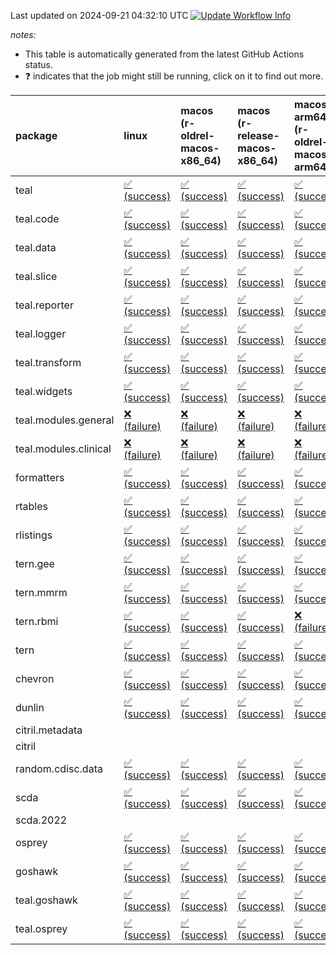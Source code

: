 Last updated on 2024-09-21 04:32:10 UTC [![Update Workflow
Info](https://github.com/averissimo/verdepcheck-status/actions/workflows/update.yaml/badge.svg)](https://github.com/averissimo/verdepcheck-status/actions/workflows/update.yaml)

*notes:*

-   This table is automatically generated from the latest GitHub Actions
    status.
-   ❓ indicates that the job might still be running, click on it to
    find out more.

<table>
<colgroup>
<col style="width: 1%" />
<col style="width: 7%" />
<col style="width: 7%" />
<col style="width: 7%" />
<col style="width: 7%" />
<col style="width: 7%" />
<col style="width: 7%" />
<col style="width: 7%" />
<col style="width: 7%" />
<col style="width: 7%" />
<col style="width: 7%" />
<col style="width: 7%" />
<col style="width: 7%" />
<col style="width: 7%" />
</colgroup>
<thead>
<tr class="header">
<th style="text-align: left;">package</th>
<th style="text-align: left;">linux</th>
<th style="text-align: left;">macos (r-oldrel-macos-x86_64)</th>
<th style="text-align: left;">macos (r-release-macos-x86_64)</th>
<th style="text-align: left;">macos-arm64 (r-oldrel-macos-arm64)</th>
<th style="text-align: left;">macos-arm64 (r-release-macos-arm64)</th>
<th style="text-align: left;">nosuggests</th>
<th style="text-align: left;">ubuntu-clang</th>
<th style="text-align: left;">ubuntu-gcc12</th>
<th style="text-align: left;">ubuntu-next</th>
<th style="text-align: left;">ubuntu-release</th>
<th style="text-align: left;">windows (r-devel-windows-x86_64)</th>
<th style="text-align: left;">windows (r-oldrel-windows-x86_64)</th>
<th style="text-align: left;">windows (r-release-windows-x86_64)</th>
</tr>
</thead>
<tbody>
<tr class="odd">
<td style="text-align: left;">teal</td>
<td
style="text-align: left;"><a href="https://github.com/insightsengineering/teal/actions/runs/10867880091/job/30157158092">✅
(success)</a></td>
<td
style="text-align: left;"><a href="https://github.com/insightsengineering/teal/actions/runs/10867880091/job/30157157865">✅
(success)</a></td>
<td
style="text-align: left;"><a href="https://github.com/insightsengineering/teal/actions/runs/10867880091/job/30157157533">✅
(success)</a></td>
<td
style="text-align: left;"><a href="https://github.com/insightsengineering/teal/actions/runs/10867880091/job/30157157751">✅
(success)</a></td>
<td
style="text-align: left;"><a href="https://github.com/insightsengineering/teal/actions/runs/10867880091/job/30157157419">✅
(success)</a></td>
<td
style="text-align: left;"><a href="https://github.com/insightsengineering/teal/actions/runs/10867880091/job/30157157920">✅
(success)</a></td>
<td
style="text-align: left;"><a href="https://github.com/insightsengineering/teal/actions/runs/10867880091/job/30157157082">✅
(success)</a></td>
<td
style="text-align: left;"><a href="https://github.com/insightsengineering/teal/actions/runs/10867880091/job/30157157369">✅
(success)</a></td>
<td
style="text-align: left;"><a href="https://github.com/insightsengineering/teal/actions/runs/10867880091/job/30157157577">✅
(success)</a></td>
<td
style="text-align: left;"><a href="https://github.com/insightsengineering/teal/actions/runs/10867880091/job/30157157665">✅
(success)</a></td>
<td
style="text-align: left;"><a href="https://github.com/insightsengineering/teal/actions/runs/10867880091/job/30157157306">✅
(success)</a></td>
<td
style="text-align: left;"><a href="https://github.com/insightsengineering/teal/actions/runs/10867880091/job/30157157977">✅
(success)</a></td>
<td
style="text-align: left;"><a href="https://github.com/insightsengineering/teal/actions/runs/10867880091/job/30157157614">✅
(success)</a></td>
</tr>
<tr class="even">
<td style="text-align: left;">teal.code</td>
<td
style="text-align: left;"><a href="https://github.com/insightsengineering/teal.code/actions/runs/10867894267/job/30157186834">✅
(success)</a></td>
<td
style="text-align: left;"><a href="https://github.com/insightsengineering/teal.code/actions/runs/10867894267/job/30157186584">✅
(success)</a></td>
<td
style="text-align: left;"><a href="https://github.com/insightsengineering/teal.code/actions/runs/10867894267/job/30157186102">✅
(success)</a></td>
<td
style="text-align: left;"><a href="https://github.com/insightsengineering/teal.code/actions/runs/10867894267/job/30157186439">✅
(success)</a></td>
<td
style="text-align: left;"><a href="https://github.com/insightsengineering/teal.code/actions/runs/10867894267/job/30157185951">✅
(success)</a></td>
<td
style="text-align: left;"><a href="https://github.com/insightsengineering/teal.code/actions/runs/10867894267/job/30157186902">✅
(success)</a></td>
<td
style="text-align: left;"><a href="https://github.com/insightsengineering/teal.code/actions/runs/10867894267/job/30157186026">✅
(success)</a></td>
<td
style="text-align: left;"><a href="https://github.com/insightsengineering/teal.code/actions/runs/10867894267/job/30157186167">✅
(success)</a></td>
<td
style="text-align: left;"><a href="https://github.com/insightsengineering/teal.code/actions/runs/10867894267/job/30157186512">✅
(success)</a></td>
<td
style="text-align: left;"><a href="https://github.com/insightsengineering/teal.code/actions/runs/10867894267/job/30157186651">✅
(success)</a></td>
<td
style="text-align: left;"><a href="https://github.com/insightsengineering/teal.code/actions/runs/10867894267/job/30157185697">✅
(success)</a></td>
<td
style="text-align: left;"><a href="https://github.com/insightsengineering/teal.code/actions/runs/10867894267/job/30157186709">✅
(success)</a></td>
<td
style="text-align: left;"><a href="https://github.com/insightsengineering/teal.code/actions/runs/10867894267/job/30157186235">✅
(success)</a></td>
</tr>
<tr class="odd">
<td style="text-align: left;">teal.data</td>
<td
style="text-align: left;"><a href="https://github.com/insightsengineering/teal.data/actions/runs/10867883737/job/30157165990">✅
(success)</a></td>
<td
style="text-align: left;"><a href="https://github.com/insightsengineering/teal.data/actions/runs/10867883737/job/30157165644">✅
(success)</a></td>
<td
style="text-align: left;"><a href="https://github.com/insightsengineering/teal.data/actions/runs/10867883737/job/30157165048">✅
(success)</a></td>
<td
style="text-align: left;"><a href="https://github.com/insightsengineering/teal.data/actions/runs/10867883737/job/30157165338">✅
(success)</a></td>
<td
style="text-align: left;"><a href="https://github.com/insightsengineering/teal.data/actions/runs/10867883737/job/30157164900">✅
(success)</a></td>
<td
style="text-align: left;"><a href="https://github.com/insightsengineering/teal.data/actions/runs/10867883737/job/30157165734">✅
(success)</a></td>
<td
style="text-align: left;"><a href="https://github.com/insightsengineering/teal.data/actions/runs/10867883737/job/30157164595">✅
(success)</a></td>
<td
style="text-align: left;"><a href="https://github.com/insightsengineering/teal.data/actions/runs/10867883737/job/30157164976">✅
(success)</a></td>
<td
style="text-align: left;"><a href="https://github.com/insightsengineering/teal.data/actions/runs/10867883737/job/30157165195">✅
(success)</a></td>
<td
style="text-align: left;"><a href="https://github.com/insightsengineering/teal.data/actions/runs/10867883737/job/30157165419">✅
(success)</a></td>
<td
style="text-align: left;"><a href="https://github.com/insightsengineering/teal.data/actions/runs/10867883737/job/30157164850">✅
(success)</a></td>
<td
style="text-align: left;"><a href="https://github.com/insightsengineering/teal.data/actions/runs/10867883737/job/30157165838">✅
(success)</a></td>
<td
style="text-align: left;"><a href="https://github.com/insightsengineering/teal.data/actions/runs/10867883737/job/30157165278">✅
(success)</a></td>
</tr>
<tr class="even">
<td style="text-align: left;">teal.slice</td>
<td
style="text-align: left;"><a href="https://github.com/insightsengineering/teal.slice/actions/runs/10867889457/job/30157176840">✅
(success)</a></td>
<td
style="text-align: left;"><a href="https://github.com/insightsengineering/teal.slice/actions/runs/10867889457/job/30157176597">✅
(success)</a></td>
<td
style="text-align: left;"><a href="https://github.com/insightsengineering/teal.slice/actions/runs/10867889457/job/30157176167">✅
(success)</a></td>
<td
style="text-align: left;"><a href="https://github.com/insightsengineering/teal.slice/actions/runs/10867889457/job/30157176462">✅
(success)</a></td>
<td
style="text-align: left;"><a href="https://github.com/insightsengineering/teal.slice/actions/runs/10867889457/job/30157176040">✅
(success)</a></td>
<td
style="text-align: left;"><a href="https://github.com/insightsengineering/teal.slice/actions/runs/10867889457/job/30157176663">✅
(success)</a></td>
<td
style="text-align: left;"><a href="https://github.com/insightsengineering/teal.slice/actions/runs/10867889457/job/30157175598">✅
(success)</a></td>
<td
style="text-align: left;"><a href="https://github.com/insightsengineering/teal.slice/actions/runs/10867889457/job/30157175959">✅
(success)</a></td>
<td
style="text-align: left;"><a href="https://github.com/insightsengineering/teal.slice/actions/runs/10867889457/job/30157176247">✅
(success)</a></td>
<td
style="text-align: left;"><a href="https://github.com/insightsengineering/teal.slice/actions/runs/10867889457/job/30157176395">✅
(success)</a></td>
<td
style="text-align: left;"><a href="https://github.com/insightsengineering/teal.slice/actions/runs/10867889457/job/30157175887">✅
(success)</a></td>
<td
style="text-align: left;"><a href="https://github.com/insightsengineering/teal.slice/actions/runs/10867889457/job/30157176722">✅
(success)</a></td>
<td
style="text-align: left;"><a href="https://github.com/insightsengineering/teal.slice/actions/runs/10867889457/job/30157176332">✅
(success)</a></td>
</tr>
<tr class="odd">
<td style="text-align: left;">teal.reporter</td>
<td
style="text-align: left;"><a href="https://github.com/insightsengineering/teal.reporter/actions/runs/10867886110/job/30157170543">✅
(success)</a></td>
<td
style="text-align: left;"><a href="https://github.com/insightsengineering/teal.reporter/actions/runs/10867886110/job/30157170346">✅
(success)</a></td>
<td
style="text-align: left;"><a href="https://github.com/insightsengineering/teal.reporter/actions/runs/10867886110/job/30157169897">✅
(success)</a></td>
<td
style="text-align: left;"><a href="https://github.com/insightsengineering/teal.reporter/actions/runs/10867886110/job/30157170203">✅
(success)</a></td>
<td
style="text-align: left;"><a href="https://github.com/insightsengineering/teal.reporter/actions/runs/10867886110/job/30157169757">✅
(success)</a></td>
<td
style="text-align: left;"><a href="https://github.com/insightsengineering/teal.reporter/actions/runs/10867886110/job/30157170290">✅
(success)</a></td>
<td
style="text-align: left;"><a href="https://github.com/insightsengineering/teal.reporter/actions/runs/10867886110/job/30157169309">✅
(success)</a></td>
<td
style="text-align: left;"><a href="https://github.com/insightsengineering/teal.reporter/actions/runs/10867886110/job/30157169555">✅
(success)</a></td>
<td
style="text-align: left;"><a href="https://github.com/insightsengineering/teal.reporter/actions/runs/10867886110/job/30157169823">✅
(success)</a></td>
<td
style="text-align: left;"><a href="https://github.com/insightsengineering/teal.reporter/actions/runs/10867886110/job/30157169950">✅
(success)</a></td>
<td
style="text-align: left;"><a href="https://github.com/insightsengineering/teal.reporter/actions/runs/10867886110/job/30157169638">✅
(success)</a></td>
<td
style="text-align: left;"><a href="https://github.com/insightsengineering/teal.reporter/actions/runs/10867886110/job/30157170483">✅
(success)</a></td>
<td
style="text-align: left;"><a href="https://github.com/insightsengineering/teal.reporter/actions/runs/10867886110/job/30157170018">✅
(success)</a></td>
</tr>
<tr class="even">
<td style="text-align: left;">teal.logger</td>
<td
style="text-align: left;"><a href="https://github.com/insightsengineering/teal.logger/actions/runs/10867881423/job/30157162528">✅
(success)</a></td>
<td
style="text-align: left;"><a href="https://github.com/insightsengineering/teal.logger/actions/runs/10867881423/job/30157162142">✅
(success)</a></td>
<td
style="text-align: left;"><a href="https://github.com/insightsengineering/teal.logger/actions/runs/10867881423/job/30157161480">✅
(success)</a></td>
<td
style="text-align: left;"><a href="https://github.com/insightsengineering/teal.logger/actions/runs/10867881423/job/30157161862">✅
(success)</a></td>
<td
style="text-align: left;"><a href="https://github.com/insightsengineering/teal.logger/actions/runs/10867881423/job/30157161311">✅
(success)</a></td>
<td
style="text-align: left;"><a href="https://github.com/insightsengineering/teal.logger/actions/runs/10867881423/job/30157162435">✅
(success)</a></td>
<td
style="text-align: left;"><a href="https://github.com/insightsengineering/teal.logger/actions/runs/10867881423/job/30157161203">✅
(success)</a></td>
<td
style="text-align: left;"><a href="https://github.com/insightsengineering/teal.logger/actions/runs/10867881423/job/30157161395">✅
(success)</a></td>
<td
style="text-align: left;"><a href="https://github.com/insightsengineering/teal.logger/actions/runs/10867881423/job/30157161695">✅
(success)</a></td>
<td
style="text-align: left;"><a href="https://github.com/insightsengineering/teal.logger/actions/runs/10867881423/job/30157161955">✅
(success)</a></td>
<td
style="text-align: left;"><a href="https://github.com/insightsengineering/teal.logger/actions/runs/10867881423/job/30157160927">✅
(success)</a></td>
<td
style="text-align: left;"><a href="https://github.com/insightsengineering/teal.logger/actions/runs/10867881423/job/30157162331">✅
(success)</a></td>
<td
style="text-align: left;"><a href="https://github.com/insightsengineering/teal.logger/actions/runs/10867881423/job/30157161627">✅
(success)</a></td>
</tr>
<tr class="odd">
<td style="text-align: left;">teal.transform</td>
<td
style="text-align: left;"><a href="https://github.com/insightsengineering/teal.transform/actions/runs/10867887462/job/30157172816">✅
(success)</a></td>
<td
style="text-align: left;"><a href="https://github.com/insightsengineering/teal.transform/actions/runs/10867887462/job/30157172383">✅
(success)</a></td>
<td
style="text-align: left;"><a href="https://github.com/insightsengineering/teal.transform/actions/runs/10867887462/job/30157172045">✅
(success)</a></td>
<td
style="text-align: left;"><a href="https://github.com/insightsengineering/teal.transform/actions/runs/10867887462/job/30157172240">✅
(success)</a></td>
<td
style="text-align: left;"><a href="https://github.com/insightsengineering/teal.transform/actions/runs/10867887462/job/30157171937">✅
(success)</a></td>
<td
style="text-align: left;"><a href="https://github.com/insightsengineering/teal.transform/actions/runs/10867887462/job/30157172505">✅
(success)</a></td>
<td
style="text-align: left;"><a href="https://github.com/insightsengineering/teal.transform/actions/runs/10867887462/job/30157171598">✅
(success)</a></td>
<td
style="text-align: left;"><a href="https://github.com/insightsengineering/teal.transform/actions/runs/10867887462/job/30157171813">✅
(success)</a></td>
<td
style="text-align: left;"><a href="https://github.com/insightsengineering/teal.transform/actions/runs/10867887462/job/30157172085">✅
(success)</a></td>
<td
style="text-align: left;"><a href="https://github.com/insightsengineering/teal.transform/actions/runs/10867887462/job/30157172132">✅
(success)</a></td>
<td
style="text-align: left;"><a href="https://github.com/insightsengineering/teal.transform/actions/runs/10867887462/job/30157171880">✅
(success)</a></td>
<td
style="text-align: left;"><a href="https://github.com/insightsengineering/teal.transform/actions/runs/10867887462/job/30157172741">✅
(success)</a></td>
<td
style="text-align: left;"><a href="https://github.com/insightsengineering/teal.transform/actions/runs/10867887462/job/30157172182">✅
(success)</a></td>
</tr>
<tr class="even">
<td style="text-align: left;">teal.widgets</td>
<td
style="text-align: left;"><a href="https://github.com/insightsengineering/teal.widgets/actions/runs/10867898771/job/30157202090">✅
(success)</a></td>
<td
style="text-align: left;"><a href="https://github.com/insightsengineering/teal.widgets/actions/runs/10867898771/job/30157201882">✅
(success)</a></td>
<td
style="text-align: left;"><a href="https://github.com/insightsengineering/teal.widgets/actions/runs/10867898771/job/30157201559">✅
(success)</a></td>
<td
style="text-align: left;"><a href="https://github.com/insightsengineering/teal.widgets/actions/runs/10867898771/job/30157201785">✅
(success)</a></td>
<td
style="text-align: left;"><a href="https://github.com/insightsengineering/teal.widgets/actions/runs/10867898771/job/30157201471">✅
(success)</a></td>
<td
style="text-align: left;"><a href="https://github.com/insightsengineering/teal.widgets/actions/runs/10867898771/job/30157201934">✅
(success)</a></td>
<td
style="text-align: left;"><a href="https://github.com/insightsengineering/teal.widgets/actions/runs/10867898771/job/30157201176">✅
(success)</a></td>
<td
style="text-align: left;"><a href="https://github.com/insightsengineering/teal.widgets/actions/runs/10867898771/job/30157201414">✅
(success)</a></td>
<td
style="text-align: left;"><a href="https://github.com/insightsengineering/teal.widgets/actions/runs/10867898771/job/30157201612">✅
(success)</a></td>
<td
style="text-align: left;"><a href="https://github.com/insightsengineering/teal.widgets/actions/runs/10867898771/job/30157201742">✅
(success)</a></td>
<td
style="text-align: left;"><a href="https://github.com/insightsengineering/teal.widgets/actions/runs/10867898771/job/30157201366">✅
(success)</a></td>
<td
style="text-align: left;"><a href="https://github.com/insightsengineering/teal.widgets/actions/runs/10867898771/job/30157201971">✅
(success)</a></td>
<td
style="text-align: left;"><a href="https://github.com/insightsengineering/teal.widgets/actions/runs/10867898771/job/30157201672">✅
(success)</a></td>
</tr>
<tr class="odd">
<td style="text-align: left;">teal.modules.general</td>
<td
style="text-align: left;"><a href="https://github.com/insightsengineering/teal.modules.general/actions/runs/10867880700/job/30157159050">❌
(failure)</a></td>
<td
style="text-align: left;"><a href="https://github.com/insightsengineering/teal.modules.general/actions/runs/10867880700/job/30157158786">❌
(failure)</a></td>
<td
style="text-align: left;"><a href="https://github.com/insightsengineering/teal.modules.general/actions/runs/10867880700/job/30157158430">❌
(failure)</a></td>
<td
style="text-align: left;"><a href="https://github.com/insightsengineering/teal.modules.general/actions/runs/10867880700/job/30157158701">❌
(failure)</a></td>
<td
style="text-align: left;"><a href="https://github.com/insightsengineering/teal.modules.general/actions/runs/10867880700/job/30157158310">❌
(failure)</a></td>
<td
style="text-align: left;"><a href="https://github.com/insightsengineering/teal.modules.general/actions/runs/10867880700/job/30157158980">❌
(failure)</a></td>
<td
style="text-align: left;"><a href="https://github.com/insightsengineering/teal.modules.general/actions/runs/10867880700/job/30157157939">❌
(failure)</a></td>
<td
style="text-align: left;"><a href="https://github.com/insightsengineering/teal.modules.general/actions/runs/10867880700/job/30157158231">❌
(failure)</a></td>
<td
style="text-align: left;"><a href="https://github.com/insightsengineering/teal.modules.general/actions/runs/10867880700/job/30157158495">❌
(failure)</a></td>
<td
style="text-align: left;"><a href="https://github.com/insightsengineering/teal.modules.general/actions/runs/10867880700/job/30157158631">❌
(failure)</a></td>
<td
style="text-align: left;"><a href="https://github.com/insightsengineering/teal.modules.general/actions/runs/10867880700/job/30157158152">❌
(failure)</a></td>
<td
style="text-align: left;"><a href="https://github.com/insightsengineering/teal.modules.general/actions/runs/10867880700/job/30157158917">❌
(failure)</a></td>
<td
style="text-align: left;"><a href="https://github.com/insightsengineering/teal.modules.general/actions/runs/10867880700/job/30157158572">❌
(failure)</a></td>
</tr>
<tr class="even">
<td style="text-align: left;">teal.modules.clinical</td>
<td
style="text-align: left;"><a href="https://github.com/insightsengineering/teal.modules.clinical/actions/runs/10867894069/job/30157186110">❌
(failure)</a></td>
<td
style="text-align: left;"><a href="https://github.com/insightsengineering/teal.modules.clinical/actions/runs/10867894069/job/30157185865">❌
(failure)</a></td>
<td
style="text-align: left;"><a href="https://github.com/insightsengineering/teal.modules.clinical/actions/runs/10867894069/job/30157185455">❌
(failure)</a></td>
<td
style="text-align: left;"><a href="https://github.com/insightsengineering/teal.modules.clinical/actions/runs/10867894069/job/30157185729">❌
(failure)</a></td>
<td
style="text-align: left;"><a href="https://github.com/insightsengineering/teal.modules.clinical/actions/runs/10867894069/job/30157185327">❌
(failure)</a></td>
<td
style="text-align: left;"><a href="https://github.com/insightsengineering/teal.modules.clinical/actions/runs/10867894069/job/30157186182">❌
(failure)</a></td>
<td
style="text-align: left;"><a href="https://github.com/insightsengineering/teal.modules.clinical/actions/runs/10867894069/job/30157185398">❌
(failure)</a></td>
<td
style="text-align: left;"><a href="https://github.com/insightsengineering/teal.modules.clinical/actions/runs/10867894069/job/30157185525">❌
(failure)</a></td>
<td
style="text-align: left;"><a href="https://github.com/insightsengineering/teal.modules.clinical/actions/runs/10867894069/job/30157185802">❌
(failure)</a></td>
<td
style="text-align: left;"><a href="https://github.com/insightsengineering/teal.modules.clinical/actions/runs/10867894069/job/30157185926">❌
(failure)</a></td>
<td
style="text-align: left;"><a href="https://github.com/insightsengineering/teal.modules.clinical/actions/runs/10867894069/job/30157185111">❌
(failure)</a></td>
<td
style="text-align: left;"><a href="https://github.com/insightsengineering/teal.modules.clinical/actions/runs/10867894069/job/30157185978">❌
(failure)</a></td>
<td
style="text-align: left;"><a href="https://github.com/insightsengineering/teal.modules.clinical/actions/runs/10867894069/job/30157185584">❌
(failure)</a></td>
</tr>
<tr class="odd">
<td style="text-align: left;">formatters</td>
<td
style="text-align: left;"><a href="https://github.com/insightsengineering/formatters/actions/runs/10867890746/job/30157179276">✅
(success)</a></td>
<td
style="text-align: left;"><a href="https://github.com/insightsengineering/formatters/actions/runs/10867890746/job/30157179013">✅
(success)</a></td>
<td
style="text-align: left;"><a href="https://github.com/insightsengineering/formatters/actions/runs/10867890746/job/30157178770">✅
(success)</a></td>
<td
style="text-align: left;"><a href="https://github.com/insightsengineering/formatters/actions/runs/10867890746/job/30157178912">✅
(success)</a></td>
<td
style="text-align: left;"><a href="https://github.com/insightsengineering/formatters/actions/runs/10867890746/job/30157178665">✅
(success)</a></td>
<td
style="text-align: left;"><a href="https://github.com/insightsengineering/formatters/actions/runs/10867890746/job/30157179183">✅
(success)</a></td>
<td
style="text-align: left;"><a href="https://github.com/insightsengineering/formatters/actions/runs/10867890746/job/30157178367">✅
(success)</a></td>
<td
style="text-align: left;"><a href="https://github.com/insightsengineering/formatters/actions/runs/10867890746/job/30157178594">✅
(success)</a></td>
<td
style="text-align: left;"><a href="https://github.com/insightsengineering/formatters/actions/runs/10867890746/job/30157178813">✅
(success)</a></td>
<td
style="text-align: left;"><a href="https://github.com/insightsengineering/formatters/actions/runs/10867890746/job/30157178957">✅
(success)</a></td>
<td
style="text-align: left;"><a href="https://github.com/insightsengineering/formatters/actions/runs/10867890746/job/30157178551">✅
(success)</a></td>
<td
style="text-align: left;"><a href="https://github.com/insightsengineering/formatters/actions/runs/10867890746/job/30157179104">✅
(success)</a></td>
<td
style="text-align: left;"><a href="https://github.com/insightsengineering/formatters/actions/runs/10867890746/job/30157178860">✅
(success)</a></td>
</tr>
<tr class="even">
<td style="text-align: left;">rtables</td>
<td
style="text-align: left;"><a href="https://github.com/insightsengineering/rtables/actions/runs/10867880131/job/30157158339">✅
(success)</a></td>
<td
style="text-align: left;"><a href="https://github.com/insightsengineering/rtables/actions/runs/10867880131/job/30157158075">✅
(success)</a></td>
<td
style="text-align: left;"><a href="https://github.com/insightsengineering/rtables/actions/runs/10867880131/job/30157157752">✅
(success)</a></td>
<td
style="text-align: left;"><a href="https://github.com/insightsengineering/rtables/actions/runs/10867880131/job/30157157950">✅
(success)</a></td>
<td
style="text-align: left;"><a href="https://github.com/insightsengineering/rtables/actions/runs/10867880131/job/30157157643">✅
(success)</a></td>
<td
style="text-align: left;"><a href="https://github.com/insightsengineering/rtables/actions/runs/10867880131/job/30157158253">✅
(success)</a></td>
<td
style="text-align: left;"><a href="https://github.com/insightsengineering/rtables/actions/runs/10867880131/job/30157157596">✅
(success)</a></td>
<td
style="text-align: left;"><a href="https://github.com/insightsengineering/rtables/actions/runs/10867880131/job/30157157695">✅
(success)</a></td>
<td
style="text-align: left;"><a href="https://github.com/insightsengineering/rtables/actions/runs/10867880131/job/30157157903">✅
(success)</a></td>
<td
style="text-align: left;"><a href="https://github.com/insightsengineering/rtables/actions/runs/10867880131/job/30157158015">✅
(success)</a></td>
<td
style="text-align: left;"><a href="https://github.com/insightsengineering/rtables/actions/runs/10867880131/job/30157157423">✅
(success)</a></td>
<td
style="text-align: left;"><a href="https://github.com/insightsengineering/rtables/actions/runs/10867880131/job/30157158185">✅
(success)</a></td>
<td
style="text-align: left;"><a href="https://github.com/insightsengineering/rtables/actions/runs/10867880131/job/30157157862">✅
(success)</a></td>
</tr>
<tr class="odd">
<td style="text-align: left;">rlistings</td>
<td
style="text-align: left;"><a href="https://github.com/insightsengineering/rlistings/actions/runs/10867884582/job/30157166818">✅
(success)</a></td>
<td
style="text-align: left;"><a href="https://github.com/insightsengineering/rlistings/actions/runs/10867884582/job/30157166542">✅
(success)</a></td>
<td
style="text-align: left;"><a href="https://github.com/insightsengineering/rlistings/actions/runs/10867884582/job/30157166258">✅
(success)</a></td>
<td
style="text-align: left;"><a href="https://github.com/insightsengineering/rlistings/actions/runs/10867884582/job/30157166426">✅
(success)</a></td>
<td
style="text-align: left;"><a href="https://github.com/insightsengineering/rlistings/actions/runs/10867884582/job/30157166094">✅
(success)</a></td>
<td
style="text-align: left;"><a href="https://github.com/insightsengineering/rlistings/actions/runs/10867884582/job/30157166970">✅
(success)</a></td>
<td
style="text-align: left;"><a href="https://github.com/insightsengineering/rlistings/actions/runs/10867884582/job/30157166008">✅
(success)</a></td>
<td
style="text-align: left;"><a href="https://github.com/insightsengineering/rlistings/actions/runs/10867884582/job/30157166198">✅
(success)</a></td>
<td
style="text-align: left;"><a href="https://github.com/insightsengineering/rlistings/actions/runs/10867884582/job/30157166606">✅
(success)</a></td>
<td
style="text-align: left;"><a href="https://github.com/insightsengineering/rlistings/actions/runs/10867884582/job/30157166742">✅
(success)</a></td>
<td
style="text-align: left;"><a href="https://github.com/insightsengineering/rlistings/actions/runs/10867884582/job/30157165762">✅
(success)</a></td>
<td
style="text-align: left;"><a href="https://github.com/insightsengineering/rlistings/actions/runs/10867884582/job/30157166685">✅
(success)</a></td>
<td
style="text-align: left;"><a href="https://github.com/insightsengineering/rlistings/actions/runs/10867884582/job/30157166344">✅
(success)</a></td>
</tr>
<tr class="even">
<td style="text-align: left;">tern.gee</td>
<td
style="text-align: left;"><a href="https://github.com/insightsengineering/tern.gee/actions/runs/10867892273/job/30157183108">✅
(success)</a></td>
<td
style="text-align: left;"><a href="https://github.com/insightsengineering/tern.gee/actions/runs/10867892273/job/30157182928">✅
(success)</a></td>
<td
style="text-align: left;"><a href="https://github.com/insightsengineering/tern.gee/actions/runs/10867892273/job/30157182587">✅
(success)</a></td>
<td
style="text-align: left;"><a href="https://github.com/insightsengineering/tern.gee/actions/runs/10867892273/job/30157182806">✅
(success)</a></td>
<td
style="text-align: left;"><a href="https://github.com/insightsengineering/tern.gee/actions/runs/10867892273/job/30157182472">✅
(success)</a></td>
<td
style="text-align: left;"><a href="https://github.com/insightsengineering/tern.gee/actions/runs/10867892273/job/30157182872">✅
(success)</a></td>
<td
style="text-align: left;"><a href="https://github.com/insightsengineering/tern.gee/actions/runs/10867892273/job/30157182016">✅
(success)</a></td>
<td
style="text-align: left;"><a href="https://github.com/insightsengineering/tern.gee/actions/runs/10867892273/job/30157182265">✅
(success)</a></td>
<td
style="text-align: left;"><a href="https://github.com/insightsengineering/tern.gee/actions/runs/10867892273/job/30157182537">✅
(success)</a></td>
<td
style="text-align: left;"><a href="https://github.com/insightsengineering/tern.gee/actions/runs/10867892273/job/30157182637">✅
(success)</a></td>
<td
style="text-align: left;"><a href="https://github.com/insightsengineering/tern.gee/actions/runs/10867892273/job/30157182347">✅
(success)</a></td>
<td
style="text-align: left;"><a href="https://github.com/insightsengineering/tern.gee/actions/runs/10867892273/job/30157183052">✅
(success)</a></td>
<td
style="text-align: left;"><a href="https://github.com/insightsengineering/tern.gee/actions/runs/10867892273/job/30157182694">✅
(success)</a></td>
</tr>
<tr class="odd">
<td style="text-align: left;">tern.mmrm</td>
<td
style="text-align: left;"><a href="https://github.com/insightsengineering/tern.mmrm/actions/runs/10867897640/job/30157200454">✅
(success)</a></td>
<td
style="text-align: left;"><a href="https://github.com/insightsengineering/tern.mmrm/actions/runs/10867897640/job/30157200223">✅
(success)</a></td>
<td
style="text-align: left;"><a href="https://github.com/insightsengineering/tern.mmrm/actions/runs/10867897640/job/30157199833">✅
(success)</a></td>
<td
style="text-align: left;"><a href="https://github.com/insightsengineering/tern.mmrm/actions/runs/10867897640/job/30157200095">✅
(success)</a></td>
<td
style="text-align: left;"><a href="https://github.com/insightsengineering/tern.mmrm/actions/runs/10867897640/job/30157199717">✅
(success)</a></td>
<td
style="text-align: left;"><a href="https://github.com/insightsengineering/tern.mmrm/actions/runs/10867897640/job/30157200268">✅
(success)</a></td>
<td
style="text-align: left;"><a href="https://github.com/insightsengineering/tern.mmrm/actions/runs/10867897640/job/30157199422">✅
(success)</a></td>
<td
style="text-align: left;"><a href="https://github.com/insightsengineering/tern.mmrm/actions/runs/10867897640/job/30157199651">✅
(success)</a></td>
<td
style="text-align: left;"><a href="https://github.com/insightsengineering/tern.mmrm/actions/runs/10867897640/job/30157199888">✅
(success)</a></td>
<td
style="text-align: left;"><a href="https://github.com/insightsengineering/tern.mmrm/actions/runs/10867897640/job/30157200016">✅
(success)</a></td>
<td
style="text-align: left;"><a href="https://github.com/insightsengineering/tern.mmrm/actions/runs/10867897640/job/30157199600">✅
(success)</a></td>
<td
style="text-align: left;"><a href="https://github.com/insightsengineering/tern.mmrm/actions/runs/10867897640/job/30157200328">✅
(success)</a></td>
<td
style="text-align: left;"><a href="https://github.com/insightsengineering/tern.mmrm/actions/runs/10867897640/job/30157199953">✅
(success)</a></td>
</tr>
<tr class="even">
<td style="text-align: left;">tern.rbmi</td>
<td
style="text-align: left;"><a href="https://github.com/insightsengineering/tern.rbmi/actions/runs/10867890805/job/30157179647">✅
(success)</a></td>
<td
style="text-align: left;"><a href="https://github.com/insightsengineering/tern.rbmi/actions/runs/10867890805/job/30157179351">✅
(success)</a></td>
<td
style="text-align: left;"><a href="https://github.com/insightsengineering/tern.rbmi/actions/runs/10867890805/job/30157179050">✅
(success)</a></td>
<td
style="text-align: left;"><a href="https://github.com/insightsengineering/tern.rbmi/actions/runs/10867890805/job/30157179247">❌
(failure)</a></td>
<td
style="text-align: left;"><a href="https://github.com/insightsengineering/tern.rbmi/actions/runs/10867890805/job/30157178970">❌
(failure)</a></td>
<td
style="text-align: left;"><a href="https://github.com/insightsengineering/tern.rbmi/actions/runs/10867890805/job/30157179704">✅
(success)</a></td>
<td
style="text-align: left;"><a href="https://github.com/insightsengineering/tern.rbmi/actions/runs/10867890805/job/30157178629">✅
(success)</a></td>
<td
style="text-align: left;"><a href="https://github.com/insightsengineering/tern.rbmi/actions/runs/10867890805/job/30157178903">✅
(success)</a></td>
<td
style="text-align: left;"><a href="https://github.com/insightsengineering/tern.rbmi/actions/runs/10867890805/job/30157179304">✅
(success)</a></td>
<td
style="text-align: left;"><a href="https://github.com/insightsengineering/tern.rbmi/actions/runs/10867890805/job/30157179413">✅
(success)</a></td>
<td
style="text-align: left;"><a href="https://github.com/insightsengineering/tern.rbmi/actions/runs/10867890805/job/30157178843">✅
(success)</a></td>
<td
style="text-align: left;"><a href="https://github.com/insightsengineering/tern.rbmi/actions/runs/10867890805/job/30157179486">✅
(success)</a></td>
<td
style="text-align: left;"><a href="https://github.com/insightsengineering/tern.rbmi/actions/runs/10867890805/job/30157179119">✅
(success)</a></td>
</tr>
<tr class="odd">
<td style="text-align: left;">tern</td>
<td
style="text-align: left;"><a href="https://github.com/insightsengineering/tern/actions/runs/10867886098/job/30157170634">✅
(success)</a></td>
<td
style="text-align: left;"><a href="https://github.com/insightsengineering/tern/actions/runs/10867886098/job/30157170335">✅
(success)</a></td>
<td
style="text-align: left;"><a href="https://github.com/insightsengineering/tern/actions/runs/10867886098/job/30157169972">✅
(success)</a></td>
<td
style="text-align: left;"><a href="https://github.com/insightsengineering/tern/actions/runs/10867886098/job/30157170193">✅
(success)</a></td>
<td
style="text-align: left;"><a href="https://github.com/insightsengineering/tern/actions/runs/10867886098/job/30157169804">✅
(success)</a></td>
<td
style="text-align: left;"><a href="https://github.com/insightsengineering/tern/actions/runs/10867886098/job/30157170722">❌
(failure)</a></td>
<td
style="text-align: left;"><a href="https://github.com/insightsengineering/tern/actions/runs/10867886098/job/30157169743">✅
(success)</a></td>
<td
style="text-align: left;"><a href="https://github.com/insightsengineering/tern/actions/runs/10867886098/job/30157169889">✅
(success)</a></td>
<td
style="text-align: left;"><a href="https://github.com/insightsengineering/tern/actions/runs/10867886098/job/30157170267">✅
(success)</a></td>
<td
style="text-align: left;"><a href="https://github.com/insightsengineering/tern/actions/runs/10867886098/job/30157170416">✅
(success)</a></td>
<td
style="text-align: left;"><a href="https://github.com/insightsengineering/tern/actions/runs/10867886098/job/30157169489">✅
(success)</a></td>
<td
style="text-align: left;"><a href="https://github.com/insightsengineering/tern/actions/runs/10867886098/job/30157170551">✅
(success)</a></td>
<td
style="text-align: left;"><a href="https://github.com/insightsengineering/tern/actions/runs/10867886098/job/30157170125">✅
(success)</a></td>
</tr>
<tr class="even">
<td style="text-align: left;">chevron</td>
<td
style="text-align: left;"><a href="https://github.com/insightsengineering/chevron/actions/runs/10867892543/job/30157184367">✅
(success)</a></td>
<td
style="text-align: left;"><a href="https://github.com/insightsengineering/chevron/actions/runs/10867892543/job/30157184128">✅
(success)</a></td>
<td
style="text-align: left;"><a href="https://github.com/insightsengineering/chevron/actions/runs/10867892543/job/30157183851">✅
(success)</a></td>
<td
style="text-align: left;"><a href="https://github.com/insightsengineering/chevron/actions/runs/10867892543/job/30157184043">✅
(success)</a></td>
<td
style="text-align: left;"><a href="https://github.com/insightsengineering/chevron/actions/runs/10867892543/job/30157183746">✅
(success)</a></td>
<td
style="text-align: left;"><a href="https://github.com/insightsengineering/chevron/actions/runs/10867892543/job/30157184199">❌
(failure)</a></td>
<td
style="text-align: left;"><a href="https://github.com/insightsengineering/chevron/actions/runs/10867892543/job/30157183456">✅
(success)</a></td>
<td
style="text-align: left;"><a href="https://github.com/insightsengineering/chevron/actions/runs/10867892543/job/30157183703">✅
(success)</a></td>
<td
style="text-align: left;"><a href="https://github.com/insightsengineering/chevron/actions/runs/10867892543/job/30157183915">✅
(success)</a></td>
<td
style="text-align: left;"><a href="https://github.com/insightsengineering/chevron/actions/runs/10867892543/job/30157183995">✅
(success)</a></td>
<td
style="text-align: left;"><a href="https://github.com/insightsengineering/chevron/actions/runs/10867892543/job/30157183649">✅
(success)</a></td>
<td
style="text-align: left;"><a href="https://github.com/insightsengineering/chevron/actions/runs/10867892543/job/30157184241">✅
(success)</a></td>
<td
style="text-align: left;"><a href="https://github.com/insightsengineering/chevron/actions/runs/10867892543/job/30157183951">✅
(success)</a></td>
</tr>
<tr class="odd">
<td style="text-align: left;">dunlin</td>
<td
style="text-align: left;"><a href="https://github.com/insightsengineering/dunlin/actions/runs/10867892193/job/30157182620">✅
(success)</a></td>
<td
style="text-align: left;"><a href="https://github.com/insightsengineering/dunlin/actions/runs/10867892193/job/30157182261">✅
(success)</a></td>
<td
style="text-align: left;"><a href="https://github.com/insightsengineering/dunlin/actions/runs/10867892193/job/30157181789">✅
(success)</a></td>
<td
style="text-align: left;"><a href="https://github.com/insightsengineering/dunlin/actions/runs/10867892193/job/30157182095">✅
(success)</a></td>
<td
style="text-align: left;"><a href="https://github.com/insightsengineering/dunlin/actions/runs/10867892193/job/30157181648">✅
(success)</a></td>
<td
style="text-align: left;"><a href="https://github.com/insightsengineering/dunlin/actions/runs/10867892193/job/30157182541">❌
(failure)</a></td>
<td
style="text-align: left;"><a href="https://github.com/insightsengineering/dunlin/actions/runs/10867892193/job/30157181555">✅
(success)</a></td>
<td
style="text-align: left;"><a href="https://github.com/insightsengineering/dunlin/actions/runs/10867892193/job/30157181712">✅
(success)</a></td>
<td
style="text-align: left;"><a href="https://github.com/insightsengineering/dunlin/actions/runs/10867892193/job/30157182025">✅
(success)</a></td>
<td
style="text-align: left;"><a href="https://github.com/insightsengineering/dunlin/actions/runs/10867892193/job/30157182176">✅
(success)</a></td>
<td
style="text-align: left;"><a href="https://github.com/insightsengineering/dunlin/actions/runs/10867892193/job/30157181342">✅
(success)</a></td>
<td
style="text-align: left;"><a href="https://github.com/insightsengineering/dunlin/actions/runs/10867892193/job/30157182447">✅
(success)</a></td>
<td
style="text-align: left;"><a href="https://github.com/insightsengineering/dunlin/actions/runs/10867892193/job/30157181936">✅
(success)</a></td>
</tr>
<tr class="even">
<td style="text-align: left;">citril.metadata</td>
<td style="text-align: left;"></td>
<td style="text-align: left;"></td>
<td style="text-align: left;"></td>
<td style="text-align: left;"></td>
<td style="text-align: left;"></td>
<td style="text-align: left;"></td>
<td style="text-align: left;"></td>
<td style="text-align: left;"></td>
<td style="text-align: left;"></td>
<td style="text-align: left;"></td>
<td style="text-align: left;"></td>
<td style="text-align: left;"></td>
<td style="text-align: left;"></td>
</tr>
<tr class="odd">
<td style="text-align: left;">citril</td>
<td style="text-align: left;"></td>
<td style="text-align: left;"></td>
<td style="text-align: left;"></td>
<td style="text-align: left;"></td>
<td style="text-align: left;"></td>
<td style="text-align: left;"></td>
<td style="text-align: left;"></td>
<td style="text-align: left;"></td>
<td style="text-align: left;"></td>
<td style="text-align: left;"></td>
<td style="text-align: left;"></td>
<td style="text-align: left;"></td>
<td style="text-align: left;"></td>
</tr>
<tr class="even">
<td style="text-align: left;">random.cdisc.data</td>
<td
style="text-align: left;"><a href="https://github.com/insightsengineering/random.cdisc.data/actions/runs/10867889888/job/30157177496">✅
(success)</a></td>
<td
style="text-align: left;"><a href="https://github.com/insightsengineering/random.cdisc.data/actions/runs/10867889888/job/30157177282">✅
(success)</a></td>
<td
style="text-align: left;"><a href="https://github.com/insightsengineering/random.cdisc.data/actions/runs/10867889888/job/30157176864">✅
(success)</a></td>
<td
style="text-align: left;"><a href="https://github.com/insightsengineering/random.cdisc.data/actions/runs/10867889888/job/30157177164">✅
(success)</a></td>
<td
style="text-align: left;"><a href="https://github.com/insightsengineering/random.cdisc.data/actions/runs/10867889888/job/30157176739">✅
(success)</a></td>
<td
style="text-align: left;"><a href="https://github.com/insightsengineering/random.cdisc.data/actions/runs/10867889888/job/30157177577">✅
(success)</a></td>
<td
style="text-align: left;"><a href="https://github.com/insightsengineering/random.cdisc.data/actions/runs/10867889888/job/30157176662">✅
(success)</a></td>
<td
style="text-align: left;"><a href="https://github.com/insightsengineering/random.cdisc.data/actions/runs/10867889888/job/30157176802">✅
(success)</a></td>
<td
style="text-align: left;"><a href="https://github.com/insightsengineering/random.cdisc.data/actions/runs/10867889888/job/30157177101">✅
(success)</a></td>
<td
style="text-align: left;"><a href="https://github.com/insightsengineering/random.cdisc.data/actions/runs/10867889888/job/30157177220">✅
(success)</a></td>
<td
style="text-align: left;"><a href="https://github.com/insightsengineering/random.cdisc.data/actions/runs/10867889888/job/30157176396">✅
(success)</a></td>
<td
style="text-align: left;"><a href="https://github.com/insightsengineering/random.cdisc.data/actions/runs/10867889888/job/30157177343">✅
(success)</a></td>
<td
style="text-align: left;"><a href="https://github.com/insightsengineering/random.cdisc.data/actions/runs/10867889888/job/30157177041">✅
(success)</a></td>
</tr>
<tr class="odd">
<td style="text-align: left;">scda</td>
<td
style="text-align: left;"><a href="https://github.com/insightsengineering/scda/actions/runs/10437595381/job/28903953758">✅
(success)</a></td>
<td
style="text-align: left;"><a href="https://github.com/insightsengineering/scda/actions/runs/10437595381/job/28903953430">✅
(success)</a></td>
<td
style="text-align: left;"><a href="https://github.com/insightsengineering/scda/actions/runs/10437595381/job/28903953031">✅
(success)</a></td>
<td
style="text-align: left;"><a href="https://github.com/insightsengineering/scda/actions/runs/10437595381/job/28903953278">✅
(success)</a></td>
<td
style="text-align: left;"><a href="https://github.com/insightsengineering/scda/actions/runs/10437595381/job/28903952896">✅
(success)</a></td>
<td
style="text-align: left;"><a href="https://github.com/insightsengineering/scda/actions/runs/10437595381/job/28903953675">❌
(failure)</a></td>
<td
style="text-align: left;"><a href="https://github.com/insightsengineering/scda/actions/runs/10437595381/job/28903952832">✅
(success)</a></td>
<td
style="text-align: left;"><a href="https://github.com/insightsengineering/scda/actions/runs/10437595381/job/28903952973">✅
(success)</a></td>
<td
style="text-align: left;"><a href="https://github.com/insightsengineering/scda/actions/runs/10437595381/job/28903953208">✅
(success)</a></td>
<td
style="text-align: left;"><a href="https://github.com/insightsengineering/scda/actions/runs/10437595381/job/28903953361">✅
(success)</a></td>
<td
style="text-align: left;"><a href="https://github.com/insightsengineering/scda/actions/runs/10437595381/job/28903952629">✅
(success)</a></td>
<td
style="text-align: left;"><a href="https://github.com/insightsengineering/scda/actions/runs/10437595381/job/28903953574">✅
(success)</a></td>
<td
style="text-align: left;"><a href="https://github.com/insightsengineering/scda/actions/runs/10437595381/job/28903953140">✅
(success)</a></td>
</tr>
<tr class="even">
<td style="text-align: left;">scda.2022</td>
<td style="text-align: left;"></td>
<td style="text-align: left;"></td>
<td style="text-align: left;"></td>
<td style="text-align: left;"></td>
<td style="text-align: left;"></td>
<td style="text-align: left;"></td>
<td style="text-align: left;"></td>
<td style="text-align: left;"></td>
<td style="text-align: left;"></td>
<td style="text-align: left;"></td>
<td style="text-align: left;"></td>
<td style="text-align: left;"></td>
<td style="text-align: left;"></td>
</tr>
<tr class="odd">
<td style="text-align: left;">osprey</td>
<td
style="text-align: left;"><a href="https://github.com/insightsengineering/osprey/actions/runs/10867896199/job/30157193474">✅
(success)</a></td>
<td
style="text-align: left;"><a href="https://github.com/insightsengineering/osprey/actions/runs/10867896199/job/30157193297">✅
(success)</a></td>
<td
style="text-align: left;"><a href="https://github.com/insightsengineering/osprey/actions/runs/10867896199/job/30157193046">✅
(success)</a></td>
<td
style="text-align: left;"><a href="https://github.com/insightsengineering/osprey/actions/runs/10867896199/job/30157193216">✅
(success)</a></td>
<td
style="text-align: left;"><a href="https://github.com/insightsengineering/osprey/actions/runs/10867896199/job/30157192935">✅
(success)</a></td>
<td
style="text-align: left;"><a href="https://github.com/insightsengineering/osprey/actions/runs/10867896199/job/30157193352">❌
(failure)</a></td>
<td
style="text-align: left;"><a href="https://github.com/insightsengineering/osprey/actions/runs/10867896199/job/30157192657">✅
(success)</a></td>
<td
style="text-align: left;"><a href="https://github.com/insightsengineering/osprey/actions/runs/10867896199/job/30157192886">✅
(success)</a></td>
<td
style="text-align: left;"><a href="https://github.com/insightsengineering/osprey/actions/runs/10867896199/job/30157193091">✅
(success)</a></td>
<td
style="text-align: left;"><a href="https://github.com/insightsengineering/osprey/actions/runs/10867896199/job/30157193178">✅
(success)</a></td>
<td
style="text-align: left;"><a href="https://github.com/insightsengineering/osprey/actions/runs/10867896199/job/30157192835">✅
(success)</a></td>
<td
style="text-align: left;"><a href="https://github.com/insightsengineering/osprey/actions/runs/10867896199/job/30157193387">✅
(success)</a></td>
<td
style="text-align: left;"><a href="https://github.com/insightsengineering/osprey/actions/runs/10867896199/job/30157193133">✅
(success)</a></td>
</tr>
<tr class="even">
<td style="text-align: left;">goshawk</td>
<td
style="text-align: left;"><a href="https://github.com/insightsengineering/goshawk/actions/runs/10867890767/job/30157179279">✅
(success)</a></td>
<td
style="text-align: left;"><a href="https://github.com/insightsengineering/goshawk/actions/runs/10867890767/job/30157179056">✅
(success)</a></td>
<td
style="text-align: left;"><a href="https://github.com/insightsengineering/goshawk/actions/runs/10867890767/job/30157178766">✅
(success)</a></td>
<td
style="text-align: left;"><a href="https://github.com/insightsengineering/goshawk/actions/runs/10867890767/job/30157178953">✅
(success)</a></td>
<td
style="text-align: left;"><a href="https://github.com/insightsengineering/goshawk/actions/runs/10867890767/job/30157178666">✅
(success)</a></td>
<td
style="text-align: left;"><a href="https://github.com/insightsengineering/goshawk/actions/runs/10867890767/job/30157179324">❌
(failure)</a></td>
<td
style="text-align: left;"><a href="https://github.com/insightsengineering/goshawk/actions/runs/10867890767/job/30157178713">✅
(success)</a></td>
<td
style="text-align: left;"><a href="https://github.com/insightsengineering/goshawk/actions/runs/10867890767/job/30157178812">✅
(success)</a></td>
<td
style="text-align: left;"><a href="https://github.com/insightsengineering/goshawk/actions/runs/10867890767/job/30157179006">✅
(success)</a></td>
<td
style="text-align: left;"><a href="https://github.com/insightsengineering/goshawk/actions/runs/10867890767/job/30157179106">✅
(success)</a></td>
<td
style="text-align: left;"><a href="https://github.com/insightsengineering/goshawk/actions/runs/10867890767/job/30157178422">✅
(success)</a></td>
<td
style="text-align: left;"><a href="https://github.com/insightsengineering/goshawk/actions/runs/10867890767/job/30157179158">✅
(success)</a></td>
<td
style="text-align: left;"><a href="https://github.com/insightsengineering/goshawk/actions/runs/10867890767/job/30157178859">✅
(success)</a></td>
</tr>
<tr class="odd">
<td style="text-align: left;">teal.goshawk</td>
<td
style="text-align: left;"><a href="https://github.com/insightsengineering/teal.goshawk/actions/runs/10867889461/job/30157177382">✅
(success)</a></td>
<td
style="text-align: left;"><a href="https://github.com/insightsengineering/teal.goshawk/actions/runs/10867889461/job/30157177102">✅
(success)</a></td>
<td
style="text-align: left;"><a href="https://github.com/insightsengineering/teal.goshawk/actions/runs/10867889461/job/30157176634">✅
(success)</a></td>
<td
style="text-align: left;"><a href="https://github.com/insightsengineering/teal.goshawk/actions/runs/10867889461/job/30157176955">✅
(success)</a></td>
<td
style="text-align: left;"><a href="https://github.com/insightsengineering/teal.goshawk/actions/runs/10867889461/job/30157176428">✅
(success)</a></td>
<td
style="text-align: left;"><a href="https://github.com/insightsengineering/teal.goshawk/actions/runs/10867889461/job/30157177309">❌
(failure)</a></td>
<td
style="text-align: left;"><a href="https://github.com/insightsengineering/teal.goshawk/actions/runs/10867889461/job/30157176338">✅
(success)</a></td>
<td
style="text-align: left;"><a href="https://github.com/insightsengineering/teal.goshawk/actions/runs/10867889461/job/30157176534">✅
(success)</a></td>
<td
style="text-align: left;"><a href="https://github.com/insightsengineering/teal.goshawk/actions/runs/10867889461/job/30157176860">✅
(success)</a></td>
<td
style="text-align: left;"><a href="https://github.com/insightsengineering/teal.goshawk/actions/runs/10867889461/job/30157177035">✅
(success)</a></td>
<td
style="text-align: left;"><a href="https://github.com/insightsengineering/teal.goshawk/actions/runs/10867889461/job/30157176063">✅
(success)</a></td>
<td
style="text-align: left;"><a href="https://github.com/insightsengineering/teal.goshawk/actions/runs/10867889461/job/30157177244">✅
(success)</a></td>
<td
style="text-align: left;"><a href="https://github.com/insightsengineering/teal.goshawk/actions/runs/10867889461/job/30157176779">✅
(success)</a></td>
</tr>
<tr class="even">
<td style="text-align: left;">teal.osprey</td>
<td
style="text-align: left;"><a href="https://github.com/insightsengineering/teal.osprey/actions/runs/10867895224/job/30157189625">✅
(success)</a></td>
<td
style="text-align: left;"><a href="https://github.com/insightsengineering/teal.osprey/actions/runs/10867895224/job/30157189513">✅
(success)</a></td>
<td
style="text-align: left;"><a href="https://github.com/insightsengineering/teal.osprey/actions/runs/10867895224/job/30157189232">✅
(success)</a></td>
<td
style="text-align: left;"><a href="https://github.com/insightsengineering/teal.osprey/actions/runs/10867895224/job/30157189430">✅
(success)</a></td>
<td
style="text-align: left;"><a href="https://github.com/insightsengineering/teal.osprey/actions/runs/10867895224/job/30157189149">✅
(success)</a></td>
<td
style="text-align: left;"><a href="https://github.com/insightsengineering/teal.osprey/actions/runs/10867895224/job/30157189381">❌
(failure)</a></td>
<td
style="text-align: left;"><a href="https://github.com/insightsengineering/teal.osprey/actions/runs/10867895224/job/30157188802">✅
(success)</a></td>
<td
style="text-align: left;"><a href="https://github.com/insightsengineering/teal.osprey/actions/runs/10867895224/job/30157188964">✅
(success)</a></td>
<td
style="text-align: left;"><a href="https://github.com/insightsengineering/teal.osprey/actions/runs/10867895224/job/30157189110">✅
(success)</a></td>
<td
style="text-align: left;"><a href="https://github.com/insightsengineering/teal.osprey/actions/runs/10867895224/job/30157189191">✅
(success)</a></td>
<td
style="text-align: left;"><a href="https://github.com/insightsengineering/teal.osprey/actions/runs/10867895224/job/30157189022">✅
(success)</a></td>
<td
style="text-align: left;"><a href="https://github.com/insightsengineering/teal.osprey/actions/runs/10867895224/job/30157189565">✅
(success)</a></td>
<td
style="text-align: left;"><a href="https://github.com/insightsengineering/teal.osprey/actions/runs/10867895224/job/30157189324">✅
(success)</a></td>
</tr>
</tbody>
</table>
